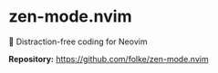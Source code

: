 # zen-mode.nvim

🧘 Distraction-free coding for Neovim

**Repository:** <https://github.com/folke/zen-mode.nvim>
